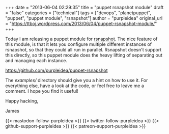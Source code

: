 +++
date = "2013-06-04 02:29:35"
title = "puppet rsnapshot module"
draft = "false"
categories = ["technical"]
tags = ["devops", "planetpuppet", "puppet", "puppet module", "rsnapshot"]
author = "purpleidea"
original_url = "https://ttboj.wordpress.com/2013/06/04/puppet-rsnapshot-module/"
+++

Today I am releasing a puppet module for <a href="http://www.rsnapshot.org/">rsnapshot</a>. The nice feature of this module, is that it lets you configure multiple different instances of rsnapshot, so that they could all run in parallel. Rsnapshot doesn't support this directly, so this puppet module does the heavy lifting of separating out and managing each instance.

<a href="https://github.com/purpleidea/puppet-rsnapshot">https://github.com/purpleidea/puppet-rsnapshot</a>

The <em>examples/</em> directory should give you a hint on how to use it. For everything else, have a look at the code, or feel free to leave me a comment. I hope you find it useful!

Happy hacking,

James

{{< mastodon-follow-purpleidea >}}
{{< twitter-follow-purpleidea >}}
{{< github-support-purpleidea >}}
{{< patreon-support-purpleidea >}}
